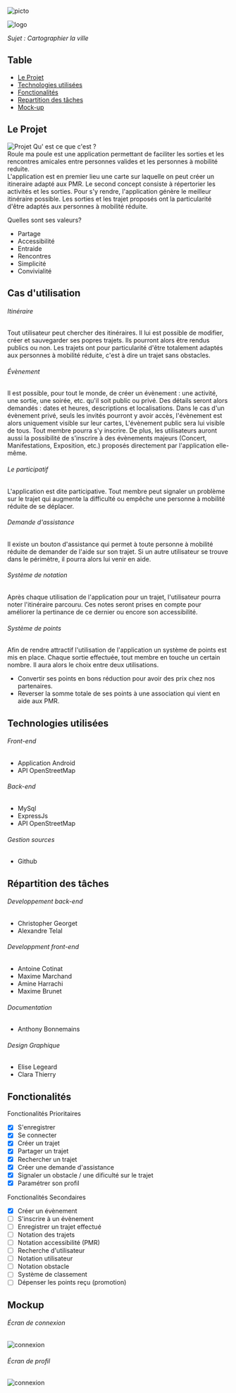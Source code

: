 
![picto](ressources/Picto.png)

![logo](ressources/logo.png)

*Sujet : Cartographier la ville*

## Table

- [Le Projet](#le-projet)
- [Technologies utilisées](#technologies-utilisees)
- [Fonctionalités](#fonctionalites)
- [Repartition des tâches](#repartition-des-taches)
- [Mock-up](#mockup)

## Le Projet

![Projet](ressources/Flyer.jpg)
Qu' est ce que c'est ?   
 Roule ma poule est une application permettant de faciliter les sorties et les rencontres amicales entre personnes valides et les personnes à mobilité reduite.  
 L'application est en premier lieu une carte sur laquelle on peut créer un itineraire adapté aux PMR. Le second concept consiste à répertorier les activités et les sorties. Pour s'y rendre, l'application génère le meilleur itinéraire possible. Les sorties et les trajet proposés ont la particularité d'être adaptés aux personnes à mobilité réduite.

Quelles sont ses valeurs?   
- Partage   
- Accessibilité
- Entraide
- Rencontres
- Simplicité
- Convivialité

## Cas d'utilisation
###### Itinéraire
Tout utilisateur peut chercher des itinéraires. Il lui est possible de modifier, créer et sauvegarder ses popres trajets. Ils pourront alors être rendus publics ou non. Les trajets ont pour particularité d'être totalement adaptés aux personnes à mobilité réduite, c'est à dire un trajet sans obstacles.
###### Évènement
Il est possible, pour tout le monde, de créer un évènement : une activité, une sortie, une soirée, etc. qu'il soit public ou privé. Des détails seront alors demandés : dates et heures, descriptions et localisations. Dans le cas d'un évènement privé, seuls les invités pourront y avoir accès, l'évènement est alors uniquement visible sur leur cartes, L'évènement public sera lui visible de tous. Tout membre pourra s'y inscrire. De plus, les utilisateurs auront aussi la possibilité de s'inscrire à des évènements majeurs (Concert, Manifestations, Exposition, etc.) proposés directement par l'application elle-même.
###### Le participatif
L'application est dite participative. Tout membre peut signaler un problème sur le trajet qui augmente la difficulté ou empêche une personne à mobilité réduite de se déplacer.
###### Demande d'assistance
Il existe un bouton d'assistance qui permet à toute personne à mobilité réduite de demander de l'aide sur son trajet. Si un autre utilisateur se trouve dans le périmètre, il pourra alors lui venir en aide.
###### Système de notation
Après chaque utilisation de l'application pour un trajet, l'utilisateur pourra noter l'itinéraire parcouru. Ces notes seront prises en compte pour améliorer la pertinance de ce dernier ou encore son accessibilité.
###### Système de points
Afin de rendre attractif l'utilisation de l'application un système de points est mis en place. Chaque sortie effectuée, tout membre en touche un certain nombre. Il aura alors le choix entre deux utilisations.
- Convertir ses points en bons réduction pour avoir des prix chez nos partenaires.
- Reverser la somme totale de ses points à une association qui vient en aide aux PMR.

## Technologies utilisées
###### Front-end
  - Application Android
  - API OpenStreetMap

###### Back-end
  - MySql
  - ExpressJs
  - API OpenStreetMap

###### Gestion sources
  - Github

## Répartition des tâches

###### Developpement back-end
- Christopher Georget
- Alexandre Telal

###### Developpment front-end
- Antoine Cotinat
- Maxime Marchand
- Amine Harrachi
- Maxime Brunet

###### Documentation
- Anthony Bonnemains

###### Design Graphique
- Elise Legeard
- Clara Thierry

## Fonctionalités

Fonctionalités Prioritaires
- [x] S'enregistrer
- [x] Se connecter
- [x] Créer un trajet
- [x] Partager un trajet
- [x] Rechercher un trajet
- [x] Créer une demande d'assistance
- [x] Signaler un obstacle / une dificulté sur le trajet
- [x] Paramétrer son profil

Fonctionalités Secondaires
- [x] Créer un évènement
- [ ] S'inscrire à un évènement
- [ ] Enregistrer un trajet effectué
- [ ] Notation des trajets
- [ ] Notation accessibilité (PMR)
- [ ] Recherche d'utilisateur
- [ ] Notation utilisateur
- [ ] Notation obstacle
- [ ] Système de classement
- [ ] Dépenser les points reçu (promotion)

## Mockup
###### Écran de connexion  
![connexion](ressources/ecran_connexion.png)
###### Écran de profil  
![connexion](ressources/ecran_profil.png)
